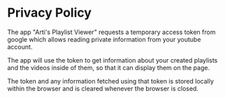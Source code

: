 # Privacy Policy

The app "Arti's Playlist Viewer" requests a temporary access token from google which allows reading private information from your youtube account.

The app will use the token to get information about your created playlists and the videos inside of them, so that it can display them on the page.

The token and any information fetched using that token is stored locally within the browser and is cleared whenever the browser is closed.
